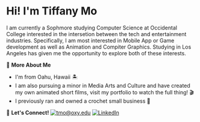 # Hi! I'm Tiffany Mo

I am currently a Sophmore studying Computer Science at Occidental College interested in the intersetion between the tech and entertainment industries. Specifically, I am most interested in Mobile App or Game development as well as Animation and Compiter Graphics. Studying in Los Angeles has given me the opportunity to explore both of these interests. 

👾 **More About Me**
- I'm from Oahu, Hawaii 🏝️
- I am also pursuing a minor in Media Arts and Culture and have created my own animated short films, visit my portfolio to watch the full thing! 🎬
- I previously ran and owned a crochet small business 🧶

🤝 **Let's Connect!**
<a href="mailto:tmo@oxy.edu">![tmo@oxy.edu](https://img.shields.io/badge/Gmail-D14836?style=for-the-badge&logo=gmail&logoColor=white)</a> <a href="https://www.linkedin.com/in/tiffany-mo-009426237/">![LinkedIn](https://img.shields.io/badge/LinkedIn-0077B5?style=for-the-badge&logo=linkedin&logoColor=white)</a>
  
